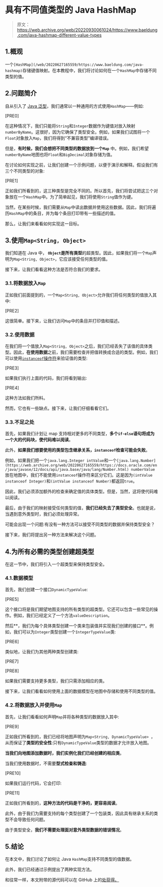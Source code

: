 # 具有不同值类型的 Java HashMap

> 原文：<https://web.archive.org/web/20220930061024/https://www.baeldung.com/java-hashmap-different-value-types>

## 1.概观

一个`[HashMap](/web/20220627165559/https://www.baeldung.com/java-hashmap)`存储键值映射。在本教程中，我们将讨论如何在一个`HashMap`中存储不同类型的值。

## 2.问题简介

自从引入了 [Java 泛型](/web/20220627165559/https://www.baeldung.com/java-generics)，我们通常以一种通用的方式使用`HashMap`——例如:

[PRE0]

在这种情况下，我们只能将`String`和`Integer`数据作为键值对放入映射`numberByName`。这很好，因为它确保了类型安全。例如，如果我们试图将一个`Float`对象放入`Map`，我们将得到“不兼容类型”编译错误。

但是，**有时候，我们会想把不同类型的数据放到一个`Map`** 中。例如，我们希望`numberByName`地图也将`Float`和`BigDecimal`对象存储为值。

在讨论如何实现之前，让我们创建一个示例问题，以便于演示和解释。假设我们有三个不同类型的对象:

[PRE1]

正如我们所看到的，这三种类型是完全不同的。所以首先，我们将尝试把这三个对象放在一个`HashMap`中。为了简单起见，我们将使用`String`值作为键。

当然，在某些时候，我们需要从`Map`中读出数据并使用这些数据。因此，我们将遍历`HashMap`中的条目，并为每个条目打印带有一些描述的值。

那么，让我们来看看如何实现这一目标。

## 3.使用`Map<String, Object>`

我们知道在 Java 中， **`Object`是所有类型**的超类型。因此，如果我们将一个`Map`声明为`Map<String, Object>`，它应该接受任何类型的值。

接下来，让我们看看这种方法是否符合我们的要求。

### 3.1.将数据放入`Map`

正如我们前面提到的，一个`Map<String, Object>`允许我们将任何类型的值放入其中:

[PRE2]

这很简单。接下来，让我们访问`Map`中的条目并打印值和描述。

### 3.2.使用数据

在我们将一个值放入`Map<String, Object>`之后，我们已经丢失了该值的具体类型。因此，**在使用数据**之前，我们需要检查并把值转换成合适的类型。例如，我们可以使用[`instanceof`操作符](/web/20220627165559/https://www.baeldung.com/java-instanceof)来验证值的类型:

[PRE3]

如果我们执行上面的代码，我们将看到输出:

[PRE4]

这种方法如我们所料。

然而，它也有一些缺点。接下来，让我们仔细看看它们。

### 3.3.不足之处

首先，如果我们计划让 map 支持相对更多的不同类型，**多个`if-else`语句将成为一个大的代码块，使代码难以阅读**。

此外，**如果我们想要使用的类型包含继承关系，`instanceof`检查可能会失败**。

例如，如果我们把一个`java.lang.Integer intValue`和一个`[java.lang.Number](https://web.archive.org/web/20220627165559/https://docs.oracle.com/en/java/javase/12/docs/api/java.base/java/lang/Number.html) numberValue` 放在地图中，我们不能使用`instanceof`操作符来区分它们。这是因为`(intValue instanceof Integer)`和`(intValue instanceof Number)`都返回`true`。

因此，我们必须添加额外的检查来确定值的具体类型。但是，当然，这将使代码难以阅读。

最后，由于我们的映射接受任何类型的值，**我们已经失去了类型安全**。也就是说，当遇到意外类型时，我们必须处理异常。

可能会出现一个问题:有没有一种方法可以接受不同类型的数据并保持类型安全？

接下来，我们将提出另一种方法来解决这个问题。

## 4.为所有必需的类型创建超类型

在这一节中，我们将引入一个超类型来保持类型安全。

### 4.1.数据模型

首先，我们创建一个接口`DynamicTypeValue`:

[PRE5]

这个接口将是我们期望地图支持的所有类型的超类型。它还可以包含一些常见的操作。例如，我们已经定义了一个方法`valueDescription`。

然后**，我们为每个具体类型创建一个类来包装值并实现我们创建的接口**。例如，我们可以为`Integer`类型创建一个`IntegerTypeValue`类:

[PRE6]

类似地，让我们为其他两种类型创建类:

[PRE7]

[PRE8]

如果我们需要支持更多类型，我们只需添加相应的类。

接下来，让我们看看如何使用上面的数据模型在地图中存储和使用不同类型的值。

### 4.2.将数据放入并使用`Map`

首先，让我们看看如何声明`Map`并将各种类型的数据放入其中:

[PRE9]

正如我们所看到的，我们已经将地图声明为`Map<String, DynamicTypeValue> `，从而保证了**类型的安全性**:只有`DynamicTypeValue`类型的数据才允许放入地图。

**当我们向地图添加数据时，我们实例化我们已经创建的相应类**。

当我们使用数据时，不需要**型式检查和铸造**:

[PRE10]

如果我们运行代码，它会打印:

[PRE11]

正如我们所看到的，**这种方法的代码是干净的，更容易阅读**。

此外，由于我们为需要支持的每个类型创建了一个包装类，因此具有继承关系的类型不会导致任何问题。

由于类型安全，**我们不需要处理面对意外类型数据的错误情况**。

## 5.结论

在本文中，我们讨论了如何让 Java `HashMap`支持不同类型的值数据。

此外，我们已经通过示例提出了两种实现方法。

和往常一样，本文附带的源代码可以在 GitHub 上的[处获得。](https://web.archive.org/web/20220627165559/https://github.com/eugenp/tutorials/tree/master/core-java-modules/core-java-collections-maps-4)
